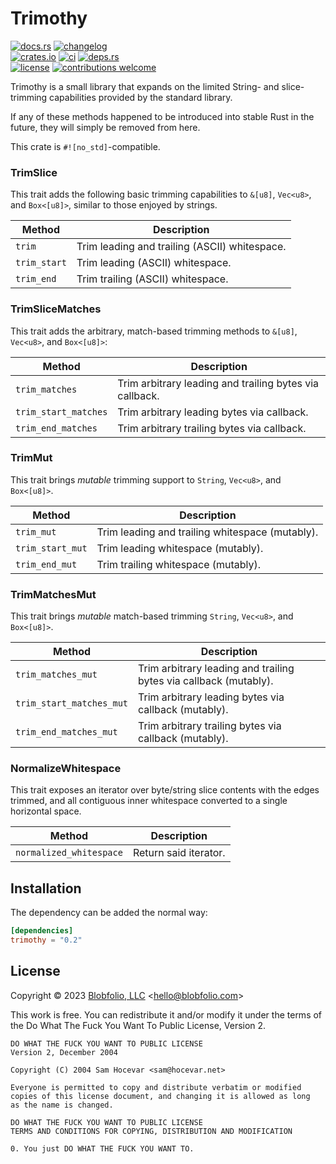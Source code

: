 # Trimothy

[![docs.rs](https://img.shields.io/docsrs/trimothy.svg?style=flat-square&label=docs.rs)](https://docs.rs/trimothy/)
[![changelog](https://img.shields.io/crates/v/trimothy.svg?style=flat-square&label=changelog&color=9b59b6)](https://github.com/Blobfolio/trimothy/blob/master/CHANGELOG.md)<br>
[![crates.io](https://img.shields.io/crates/v/trimothy.svg?style=flat-square&label=crates.io)](https://crates.io/crates/trimothy)
[![ci](https://img.shields.io/github/actions/workflow/status/Blobfolio/trimothy/ci.yaml?style=flat-square&label=ci)](https://github.com/Blobfolio/trimothy/actions)
[![deps.rs](https://deps.rs/repo/github/blobfolio/trimothy/status.svg?style=flat-square&label=deps.rs)](https://deps.rs/repo/github/blobfolio/trimothy)<br>
[![license](https://img.shields.io/badge/license-wtfpl-ff1493?style=flat-square)](https://en.wikipedia.org/wiki/WTFPL)
[![contributions welcome](https://img.shields.io/badge/PRs-welcome-brightgreen.svg?style=flat-square&label=contributions)](https://github.com/Blobfolio/trimothy/issues)

Trimothy is a small library that expands on the limited String- and slice-trimming capabilities provided by the standard library.

If any of these methods happened to be introduced into stable Rust in the future, they will simply be removed from here.

This crate is `#![no_std]`-compatible.



### TrimSlice

This trait adds the following basic trimming capabilities to `&[u8]`, `Vec<u8>`, and `Box<[u8]>`, similar to those enjoyed by strings.

| Method | Description |
| ------ | ----------- |
| `trim` | Trim leading and trailing (ASCII) whitespace. |
| `trim_start` | Trim leading (ASCII) whitespace. |
| `trim_end` | Trim trailing (ASCII) whitespace. |


### TrimSliceMatches

This trait adds the arbitrary, match-based trimming methods to `&[u8]`, `Vec<u8>`, and `Box<[u8]>`:

| Method | Description |
| ------ | ----------- |
| `trim_matches` | Trim arbitrary leading and trailing bytes via callback. |
| `trim_start_matches` | Trim arbitrary leading bytes via callback. |
| `trim_end_matches` | Trim arbitrary trailing bytes via callback. |


### TrimMut

This trait brings _mutable_ trimming support to `String`, `Vec<u8>`, and `Box<[u8]>`.

| Method | Description |
| ------ | ----------- |
| `trim_mut` | Trim leading and trailing whitespace (mutably). |
| `trim_start_mut` | Trim leading whitespace (mutably). |
| `trim_end_mut` | Trim trailing whitespace (mutably). |


### TrimMatchesMut

This trait brings _mutable_ match-based trimming `String`, `Vec<u8>`, and `Box<[u8]>`.

| Method | Description |
| ------ | ----------- |
| `trim_matches_mut` | Trim arbitrary leading and trailing bytes via callback (mutably). |
| `trim_start_matches_mut` | Trim arbitrary leading bytes via callback (mutably). |
| `trim_end_matches_mut` | Trim arbitrary trailing bytes via callback (mutably). |


### NormalizeWhitespace

This trait exposes an iterator over byte/string slice contents with the edges trimmed, and all contiguous inner whitespace converted to a single horizontal space.

| Method | Description |
| ------ | ----------- |
| `normalized_whitespace` | Return said iterator. |



## Installation

The dependency can be added the normal way:

```toml
[dependencies]
trimothy = "0.2"
```



## License

Copyright © 2023 [Blobfolio, LLC](https://blobfolio.com) &lt;hello@blobfolio.com&gt;

This work is free. You can redistribute it and/or modify it under the terms of the Do What The Fuck You Want To Public License, Version 2.

    DO WHAT THE FUCK YOU WANT TO PUBLIC LICENSE
    Version 2, December 2004
    
    Copyright (C) 2004 Sam Hocevar <sam@hocevar.net>
    
    Everyone is permitted to copy and distribute verbatim or modified
    copies of this license document, and changing it is allowed as long
    as the name is changed.
    
    DO WHAT THE FUCK YOU WANT TO PUBLIC LICENSE
    TERMS AND CONDITIONS FOR COPYING, DISTRIBUTION AND MODIFICATION
    
    0. You just DO WHAT THE FUCK YOU WANT TO.
